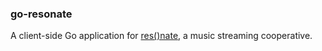 ### go-resonate

A client-side Go application for [res()nate](https://resonate.is/), a music streaming cooperative.